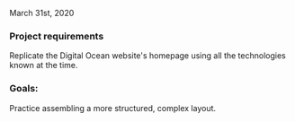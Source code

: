 March 31st, 2020

### Project requirements

Replicate the Digital Ocean website's homepage using all the technologies known at the time.

### Goals:

Practice assembling a more structured, complex layout.
